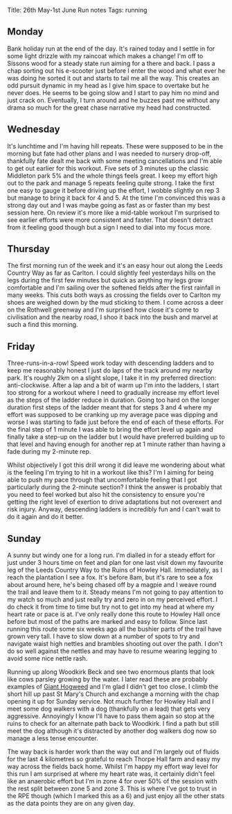 Title: 26th May-1st June Run notes
Tags: running

## Monday

Bank holiday run at the end of the day. It's rained today and I settle in for some light drizzle with my raincoat which
makes a change! I'm off to Sissons wood for a steady state run aiming for a there and back. I pass a chap sorting out his
e-scooter just before I enter the wood and what ever he was doing he sorted it out and starts to tail me all the way. This
creates an odd pursuit dynamic in my head as I give him space to overtake but he never does. He seems to be going slow 
and I start to pay him no mind and just crack on. Eventually, I turn around and he buzzes past me without any drama so
much for the great chase narrative my head had constructed.

## Wednesday

It's lunchtime and I'm having hill repeats. These were supposed to be in the morning but fate had other plans and I was
needed to nursery drop-off, thankfully fate dealt me back with some meeting cancellations and I'm able to get out earlier
for this workout. Five sets of 3 minutes up the classic Middleton park 5% and the whole things feels great. I keep my effort
high out to the park and manage 5 repeats feeling quite strong. I take the first one easy to gauge it before driving up the 
effort, I wobble slightly on rep 3 but manage to bring it back for 4 and 5. At the time I'm convinced this was a strong 
day out and I was maybe going as fast as or faster than my best session here. On review it's more like a mid-table workout
I'm surprised to see earlier efforts were more consistent and faster. That doesn't detract from it feeling good though
but a sign I need to dial into my focus more.

## Thursday

The first morning run of the week and it's an easy hour out along the Leeds Country Way as far as Carlton. I could slightly
feel yesterdays hills on the legs during the first few minutes but quick as anything my legs grow comfortable and I'm 
sailing over the softened fields after the first rainfall in many weeks. This cuts both ways as crossing the fields over
to Carlton my shoes are weighed down by the mud sticking to them. I come across a deer on the Rothwell greenway and I'm
surprised how close it's come to civilisation and the nearby road, I shoo it back into the bush and marvel at such a find
this morning.

## Friday

Three-runs-in-a-row! Speed work today with descending ladders and to keep me reasonably honest I just do laps of the track
around my nearby park. It's roughly 2km on a slight slope, I take it in my preferred direction: anti-clockwise. After a lap
and a bit of warm up I'm into the ladders, I start too strong for a workout where I need to gradually increase my effort 
level as the steps of the ladder reduce in duration. Going too hard on the longer duration first steps of the ladder meant
that for steps 3 and 4 where my effort was supposed to be cranking up my average pace was dipping and worse I was starting
to fade just before the end of each of these efforts. For the final step of 1 minute I was able to bring the effort level 
up again and finally take a step-up on the ladder but I would have preferred building up to that level and having enough
for another rep at 1 minute rather than having a fade during my 2-minute rep. 

Whilst objectively I got this drill wrong it did leave me wondering about what is the feeling I'm trying to hit in a workout
like this? I'm I aiming for being able to push my pace through that uncomfortable feeling that I got particularly during
the 2-minute section? I think the answer is probably that you need to feel worked but also hit the consistency to ensure
you're getting the right level of exertion to drive adaptations but not overexert and risk injury. Anyway, descending ladders
is incredibly fun and I can't wait to do it again and do it better.

## Sunday

A sunny but windy one for a long run. I'm dialled in for a steady effort for just under 3 hours time on feet and plan 
for one last visit down my favourite leg of the Leeds Country Way to the Ruins of Howley Hall. Immediately, as I reach
the plantation I see a fox. It's before 8am, but it's rare to see a fox about around here, he's being chased off by a magpie
and I weave round the trail and leave them to it. Steady means I'm not going to pay attention to my watch so much and just
really try and zero in on my perceived effort. I do check it from time to time but try not to get into my head at where 
my heart rate or pace is at. I've only really done this route to Howley Hall once before but most of the paths are marked
and easy to follow. Since last running this route some six weeks ago all the bushier parts of the trail have grown very 
tall. I have to slow down at a number of spots to try and navigate waist high nettles and brambles shooting out over the path.
I don't do so well against the nettles and may have to resume wearing legging to avoid some nice nettle rash.

Running up along Woodkirk Beck and see two enormous plants that look like cows parsley growing by the water. I later read
these are probably examples of [Giant Hogweed](https://www.rhs.org.uk/weeds/giant-hogweed) and I'm glad I didn't get too close.
I climb the short hill up past St Mary's Church and exchange a morning with the chap opening it up for Sunday service. 
Not much further for Howley Hall and I meet some dog walkers with a dog (thankfully on a lead) that gets very aggressive. 
Annoyingly I know I'll have to pass them again so stop at the ruins to check for an alternate path back to Woodkirk. 
I find a path but still meet the dog although it's distracted by another dog walkers dog now so manage a less tense encounter.

The way back is harder work than the way out and I'm largely out of fluids for the last 4 kilometres so grateful to reach
Thorpe Hall farm and easy my way across the fields back home. Whilst I'm happy my effort way level for this run I am surprised
at where my heart rate was, it certainly didn't feel like an anaerobic effort but I'm in zone 4 for over 50% of the session
with the rest split between zone 5 and zone 3. This is where I've got to trust in the RPE though (which I marked this as a 6) 
and just enjoy all the other stats as the data points they are on any given day.
